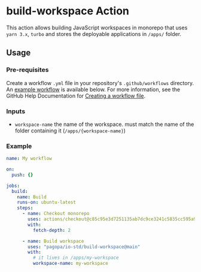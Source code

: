 # build-workspace Action

This action allows building JavaScript workspaces in monorepo that uses `yarn 3.x`, `turbo` and stores the deployable applications in `/apps/` folder.

## Usage

### Pre-requisites

Create a workflow `.yml` file in your repository's `.github/workflows` directory. An [example workflow](#example-cache-workflow) is available below. For more information, see the GitHub Help Documentation for [Creating a workflow file](https://help.github.com/en/articles/configuring-a-workflow#creating-a-workflow-file).

### Inputs

- `workspace-name` the name of the workspace. must match the name of the folder containing it (`/apps/{workspace-name}`)

### Example

```yaml
name: My workflow

on:
  push: {}

jobs:
  build:
    name: Build
    runs-on: ubuntu-latest
    steps:
      - name: Checkout monorepo
        uses: actions/checkout@c85c95e3d7251135ab7dc9ce3241c5835cc595a9 # v3.5.3
        with:
          fetch-depth: 2

      - name: Build workspace
        uses: "pagopa/io-std/build-workspace@main"
        with:
          # it lives in /apps/my-workspace
          workspace-name: my-workspace
```

